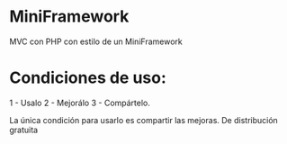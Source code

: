 # MiniFramework
MVC con PHP con estilo de un MiniFramework

# Condiciones de uso:

1 - Usalo
2 - Mejorálo
3 - Compártelo.

La única condición para usarlo es compartir las mejoras.
De distribución gratuita
